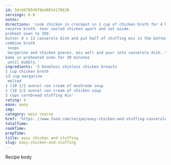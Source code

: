 ```yaml
---
id: 5dcb670939f0ed0014178620
servings: 6-8
notes:
directions: 'cook chicken in crockpot in 1 cup of chicken broth for 4 hours
reserve broth. tear cooled chicken apart and set aside.
preheat oven to 350.
butter 9 x 13 casserole dish and put half of stuffing mix in the bottom of the dish.
combine broth
 soups
 margarine and chicken pieces. mix well and pour into casserole dish. top with remaining stuffing mix.
bake in preheated oven for 30 minutes
 until bubbly.'
ingredients: '5 boneless skinless chicken breasts
1 cup chicken broth
1⁄2 cup margarine
 melted
1 (10 1/2 ounce) can cream of mushroom soup
1 (10 1/2 ounce) can cream of chicken soup
2 cups cornbread stuffing mix'
rating: 4
ease: easy
img:
category: main course
href: 'https: //www.food.com/recipe/easy-chicken-and-stuffing-casserole-181498'
totalTime:
cookTime:
prepTime:
title: easy chicken and stuffing
slug: easy-chicken-and-stuffing
---
```

Recipe body